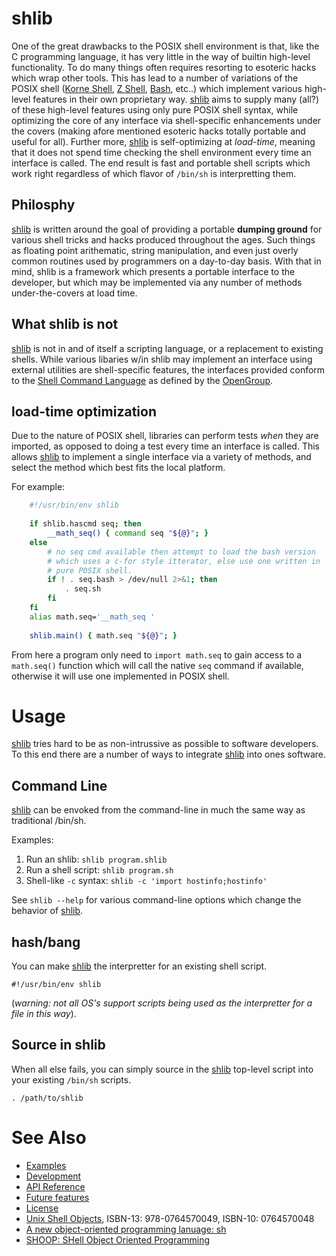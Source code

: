 shlib
=====

One of the great drawbacks to the POSIX shell environment is that, like the C
programming language, it has very little in the way of builtin high-level
functionality.  To do many things often requires resorting to esoteric hacks
which wrap other tools. This has lead to a number of variations of the POSIX
shell ([Korne Shell][ksh], [Z Shell][zsh], [Bash][bash], etc..) which implement
various high-level features in their own proprietary way.  [shlib][shlib] aims
to supply many (all?) of these high-level features using only pure POSIX shell
syntax, while optimizing the core of any interface via shell-specific
enhancements under the covers (making afore mentioned esoteric hacks totally
portable and useful for all).  Further more, [shlib][shlib] is self-optimizing
at *load-time*, meaning that it does not spend time checking the shell
environment every time an interface is called.  The end result is fast and
portable shell scripts  which work right regardless of which flavor of
`/bin/sh` is interpretting them.

## Philosphy ##

[shlib][shlib] is written around the goal of providing a portable **dumping
ground** for various shell tricks and hacks produced throughout the ages.  Such
things as floating point arithematic, string manipulation, and even just overly
common routines used by programmers on a day-to-day basis.  With that in mind,
shlib is a framework which presents a portable interface to the developer, but
which may be implemented via any number of methods under-the-covers at load
time.

## What shlib is not ##

[shlib] is not in and of itself a scripting language, or a replacement to
existing shells.  While various libaries w/in shlib may implement an interface
using external utilities are shell-specific features, the interfaces
provided conform to the [Shell Command Language](http://pubs.opengroup.org/onlinepubs/007904975/utilities/xcu_chap02.html)
as defined by the [OpenGroup](http://www.opengroup.org/).

## load-time optimization ##

Due to the nature of POSIX shell, libraries can perform tests _when_ they are
imported, as opposed to doing a test every time an interface is called.  This
allows [shlib] to implement a single interface via a variety of methods, and
select the method which best fits the local platform.

For example:

```sh
	#!/usr/bin/env shlib
	
	if shlib.hascmd seq; then
		__math_seq() { command seq "${@}"; }
	else
		# no seq cmd available then attempt to load the bash version
		# which uses a c-for style itterator, else use one written in
		# pure POSIX shell.
		if ! . seq.bash > /dev/null 2>&1; then
			. seq.sh
		fi
	fi
	alias math.seq='__math_seq '
	
	shlib.main() { math.seq "${@}"; }
```

From here a program only need to `import math.seq` to gain access to a
`math.seq()` function which will call the native `seq` command if available,
otherwise it will use one implemented in POSIX shell.


Usage
=====

[shlib][shlib] tries hard to be as non-intrussive as possible to software
developers.  To this end there are a number of ways to integrate [shlib][shlib]
into ones software.

Command Line
------------

[shlib][shlib] can be envoked from the command-line in much the same way as
traditional /bin/sh.

Examples:

 1. Run an shlib: `shlib program.shlib`
 2. Run a shell script: `shlib program.sh`
 3. Shell-like `-c` syntax: `shlib -c 'import hostinfo;hostinfo'`

See `shlib --help` for various command-line options which change the behavior
of [shlib][shlib].

hash/bang
---------

You can make [shlib][shlib] the interpretter for an existing shell script.

	#!/usr/bin/env shlib

(_warning: not all OS's support scripts being used as the interpretter for a
file in this way_).

Source in shlib
---------------

When all else fails, you can simply source in the [shlib][shlib] top-level
script into your existing `/bin/sh` scripts.

	. /path/to/shlib

See Also
========

 * [Examples](examples/)
 * [Development](CONTRIB.md)
 * [API Reference](doc/__index__.md)
 * [Future features](TODO.md)
 * [License](LICENSE)
 * [Unix Shell Objects](https://www.biblio.com/9780764570049), ISBN-13: 978-0764570049, ISBN-10: 0764570048
 * [A new object-oriented programming lanuage: sh](https://dl.acm.org/doi/10.5555/1267257.1267258)
 * [SHOOP: SHell Object Oriented Programming](https://sourceforge.net/projects/shoop/)

[shlib]: http://github.com/major0/shlib "shlib"
[ksh]: http://www.kornshell.com/ "Korne Shell"
[bash]: http://www.gnu.org/software/bash/ "Borne Again Shell"
[zsh]: http://www.zsh.org/ "Z Shell"
